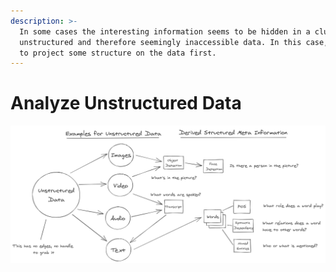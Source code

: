 ```yaml
---
description: >-
  In some cases the interesting information seems to be hidden in a clump of
  unstructured and therefore seemingly inaccessible data. In this case, we have
  to project some structure on the data first.
---
```


# Analyze Unstructured Data



![We need to derive a structure from unstructured data first.](../../../.gitbook/assets/unstructured_data_examples.png)

